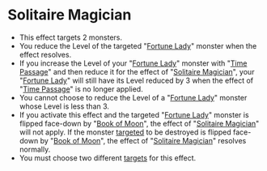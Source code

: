 # Solitaire Magician

*   This effect targets 2 monsters.
*   You reduce the Level of the targeted "[Fortune Lady](https://yugioh.fandom.com/wiki/Fortune_Lady)" monster when the effect resolves.
*   If you increase the Level of your "[Fortune Lady](https://yugioh.fandom.com/wiki/Fortune_Lady)" monster with "[Time Passage](https://yugioh.fandom.com/wiki/Time_Passage)" and then reduce it for the effect of "[Solitaire Magician](https://yugioh.fandom.com/wiki/Solitaire_Magician)", your "[Fortune Lady](https://yugioh.fandom.com/wiki/Fortune_Lady)" will still have its Level reduced by 3 when the effect of "[Time Passage](https://yugioh.fandom.com/wiki/Time_Passage)" is no longer applied.
*   You cannot choose to reduce the Level of a "[Fortune Lady](https://yugioh.fandom.com/wiki/Fortune_Lady)" monster whose Level is less than 3.
*   If you activate this effect and the targeted "[Fortune Lady](https://yugioh.fandom.com/wiki/Fortune_Lady)" monster is flipped face-down by "[Book of Moon](https://yugioh.fandom.com/wiki/Book_of_Moon)", the effect of "[Solitaire Magician](https://yugioh.fandom.com/wiki/Solitaire_Magician)" will not apply. If the monster [targeted](https://yugioh.fandom.com/wiki/Target) to be destroyed is flipped face-down by "[Book of Moon](https://yugioh.fandom.com/wiki/Book_of_Moon)", the effect of "[Solitaire Magician](https://yugioh.fandom.com/wiki/Solitaire_Magician)" resolves normally.
*   You must choose two different [targets](https://yugioh.fandom.com/wiki/Target) for this effect.
